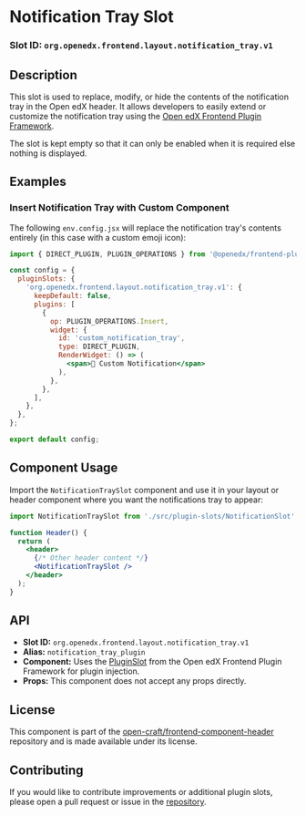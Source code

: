 # Notification Tray Slot

### Slot ID: `org.openedx.frontend.layout.notification_tray.v1`

## Description

This slot is used to replace, modify, or hide the contents of the notification tray in the Open edX header. It allows developers to easily extend or customize the notification tray using the [Open edX Frontend Plugin Framework](https://github.com/openedx/frontend-plugin-framework).

The slot is kept empty so that it can only be enabled when it is required else
nothing is displayed.

## Examples

### Insert Notification Tray with Custom Component

The following `env.config.jsx` will replace the notification tray's contents entirely (in this case with a custom emoji icon):

```jsx
import { DIRECT_PLUGIN, PLUGIN_OPERATIONS } from '@openedx/frontend-plugin-framework';

const config = {
  pluginSlots: {
    'org.openedx.frontend.layout.notification_tray.v1': {
      keepDefault: false,
      plugins: [
        {
          op: PLUGIN_OPERATIONS.Insert,
          widget: {
            id: 'custom_notification_tray',
            type: DIRECT_PLUGIN,
            RenderWidget: () => (
              <span>🔔 Custom Notification</span>
            ),
          },
        },
      ],
    },
  },
};

export default config;
```

## Component Usage

Import the `NotificationTraySlot` component and use it in your layout or header component where you want the notifications tray to appear:

```jsx
import NotificationTraySlot from './src/plugin-slots/NotificationSlot';

function Header() {
  return (
    <header>
      {/* Other header content */}
      <NotificationTraySlot />
    </header>
  );
}
```

## API

- **Slot ID:** `org.openedx.frontend.layout.notification_tray.v1`
- **Alias:** `notification_tray_plugin`
- **Component:** Uses the [PluginSlot](https://github.com/openedx/frontend-plugin-framework#pluginslot) from the Open edX Frontend Plugin Framework for plugin injection.
- **Props:** This component does not accept any props directly.

## License

This component is part of the [open-craft/frontend-component-header](https://github.com/open-craft/frontend-component-header) repository and is made available under its license.

## Contributing

If you would like to contribute improvements or additional plugin slots, please open a pull request or issue in the [repository](https://github.com/open-craft/frontend-component-header).

